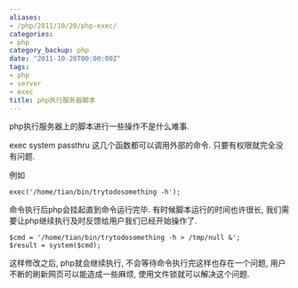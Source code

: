 ```yaml
---
aliases:
- /php/2011/10/20/php-exec/
categories:
- php
category_backup: php
date: "2011-10-20T00:00:00Z"
tags:
- php
- server
- exec
title: php执行服务器脚本
---
```

php执行服务器上的脚本进行一些操作不是什么难事.

exec system passthru 这几个函数都可以调用外部的命令. 只要有权限就完全没有问题.

例如 

```exec('/home/tian/bin/trytodosomething -h');```

命令执行后php会挂起直到命令运行完毕.
有时候脚本运行的时间也许很长, 我们需要让php继续执行及时反馈给用户我们已经开始操作了.

```
$cmd = '/home/tian/bin/trytodosomething -h > /tmp/null &';
$result = system($cmd);
```

这样修改之后, php就会继续执行, 不会等待命令执行完这样也存在一个问题, 用户不断的刷新网页可以能造成一些麻烦, 使用文件锁就可以解决这个问题. 

